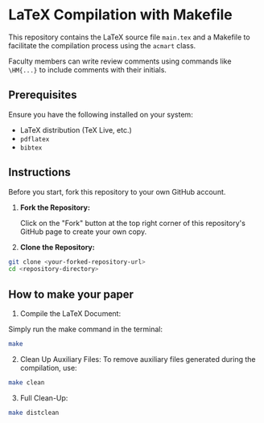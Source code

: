 # LaTeX Compilation with Makefile

This repository contains the LaTeX source file `main.tex` and a Makefile to facilitate the compilation process using the `acmart` class.

Faculty members can write review comments using commands like `\HM{...}` to include comments with their initials.

## Prerequisites

Ensure you have the following installed on your system:

- LaTeX distribution (TeX Live, etc.)
- `pdflatex`
- `bibtex`

## Instructions

Before you start, fork this repository to your own GitHub account.

1. **Fork the Repository:**

   Click on the "Fork" button at the top right corner of this repository's GitHub page to create your own copy.

2. **Clone the Repository:**

```bash
git clone <your-forked-repository-url>
cd <repository-directory>
```

## How to make your paper
1. Compile the LaTeX Document:

Simply run the make command in the terminal:

```bash
make
```

2. Clean Up Auxiliary Files:
To remove auxiliary files generated during the compilation, use:

```bash
make clean
```

3. Full Clean-Up:

```bash
make distclean
```